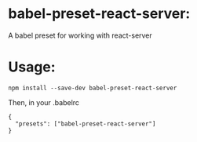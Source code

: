 # babel-preset-react-server:

A babel preset for working with react-server

# Usage:

    npm install --save-dev babel-preset-react-server

Then, in your .babelrc

    {
      "presets": ["babel-preset-react-server"]
    }
